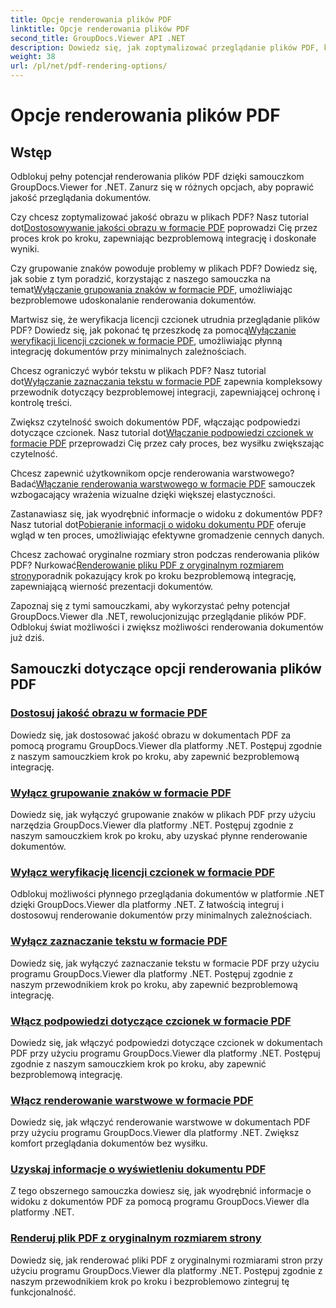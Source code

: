 ```yaml
---
title: Opcje renderowania plików PDF
linktitle: Opcje renderowania plików PDF
second_title: GroupDocs.Viewer API .NET
description: Dowiedz się, jak zoptymalizować przeglądanie plików PDF, korzystając z samouczków GroupDocs.Viewer .NET. Poznaj opcje renderowania plików PDF, takie jak dostosowywanie jakości obrazu i wyłączanie zaznaczania tekstu.
weight: 38
url: /pl/net/pdf-rendering-options/
---
```


# Opcje renderowania plików PDF


## Wstęp

Odblokuj pełny potencjał renderowania plików PDF dzięki samouczkom GroupDocs.Viewer for .NET. Zanurz się w różnych opcjach, aby poprawić jakość przeglądania dokumentów.

 Czy chcesz zoptymalizować jakość obrazu w plikach PDF? Nasz tutorial dot[Dostosowywanie jakości obrazu w formacie PDF](./adjust-image-quality-pdf/) poprowadzi Cię przez proces krok po kroku, zapewniając bezproblemową integrację i doskonałe wyniki.

 Czy grupowanie znaków powoduje problemy w plikach PDF? Dowiedz się, jak sobie z tym poradzić, korzystając z naszego samouczka na temat[Wyłączanie grupowania znaków w formacie PDF](./disable-characters-grouping-pdf/), umożliwiając bezproblemowe udoskonalanie renderowania dokumentów.

 Martwisz się, że weryfikacja licencji czcionek utrudnia przeglądanie plików PDF? Dowiedz się, jak pokonać tę przeszkodę za pomocą[Wyłączanie weryfikacji licencji czcionek w formacie PDF](./disable-font-license-verifications-pdf/), umożliwiając płynną integrację dokumentów przy minimalnych zależnościach.

Chcesz ograniczyć wybór tekstu w plikach PDF? Nasz tutorial dot[Wyłączanie zaznaczania tekstu w formacie PDF](./disable-text-selection-pdf/) zapewnia kompleksowy przewodnik dotyczący bezproblemowej integracji, zapewniającej ochronę i kontrolę treści.

 Zwiększ czytelność swoich dokumentów PDF, włączając podpowiedzi dotyczące czcionek. Nasz tutorial dot[Włączanie podpowiedzi czcionek w formacie PDF](./enable-font-hinting-pdf/) przeprowadzi Cię przez cały proces, bez wysiłku zwiększając czytelność.

 Chcesz zapewnić użytkownikom opcje renderowania warstwowego? Badać[Włączanie renderowania warstwowego w formacie PDF](./enable-layered-rendering-pdf/) samouczek wzbogacający wrażenia wizualne dzięki większej elastyczności.

 Zastanawiasz się, jak wyodrębnić informacje o widoku z dokumentów PDF? Nasz tutorial dot[Pobieranie informacji o widoku dokumentu PDF](./get-view-info-pdf-document/) oferuje wgląd w ten proces, umożliwiając efektywne gromadzenie cennych danych.

 Chcesz zachować oryginalne rozmiary stron podczas renderowania plików PDF? Nurkować[Renderowanie pliku PDF z oryginalnym rozmiarem strony](./render-pdf-original-page-size/)poradnik pokazujący krok po kroku bezproblemową integrację, zapewniającą wierność prezentacji dokumentów.

Zapoznaj się z tymi samouczkami, aby wykorzystać pełny potencjał GroupDocs.Viewer dla .NET, rewolucjonizując przeglądanie plików PDF. Odblokuj świat możliwości i zwiększ możliwości renderowania dokumentów już dziś.
## Samouczki dotyczące opcji renderowania plików PDF
### [Dostosuj jakość obrazu w formacie PDF](./adjust-image-quality-pdf/)
Dowiedz się, jak dostosować jakość obrazu w dokumentach PDF za pomocą programu GroupDocs.Viewer dla platformy .NET. Postępuj zgodnie z naszym samouczkiem krok po kroku, aby zapewnić bezproblemową integrację.
### [Wyłącz grupowanie znaków w formacie PDF](./disable-characters-grouping-pdf/)
Dowiedz się, jak wyłączyć grupowanie znaków w plikach PDF przy użyciu narzędzia GroupDocs.Viewer dla platformy .NET. Postępuj zgodnie z naszym samouczkiem krok po kroku, aby uzyskać płynne renderowanie dokumentów.
### [Wyłącz weryfikację licencji czcionek w formacie PDF](./disable-font-license-verifications-pdf/)
Odblokuj możliwości płynnego przeglądania dokumentów w platformie .NET dzięki GroupDocs.Viewer dla platformy .NET. Z łatwością integruj i dostosowuj renderowanie dokumentów przy minimalnych zależnościach.
### [Wyłącz zaznaczanie tekstu w formacie PDF](./disable-text-selection-pdf/)
Dowiedz się, jak wyłączyć zaznaczanie tekstu w formacie PDF przy użyciu programu GroupDocs.Viewer dla platformy .NET. Postępuj zgodnie z naszym przewodnikiem krok po kroku, aby zapewnić bezproblemową integrację.
### [Włącz podpowiedzi dotyczące czcionek w formacie PDF](./enable-font-hinting-pdf/)
Dowiedz się, jak włączyć podpowiedzi dotyczące czcionek w dokumentach PDF przy użyciu programu GroupDocs.Viewer dla platformy .NET. Postępuj zgodnie z naszym samouczkiem krok po kroku, aby zapewnić bezproblemową integrację.
### [Włącz renderowanie warstwowe w formacie PDF](./enable-layered-rendering-pdf/)
Dowiedz się, jak włączyć renderowanie warstwowe w dokumentach PDF przy użyciu programu GroupDocs.Viewer dla platformy .NET. Zwiększ komfort przeglądania dokumentów bez wysiłku.
### [Uzyskaj informacje o wyświetleniu dokumentu PDF](./get-view-info-pdf-document/)
Z tego obszernego samouczka dowiesz się, jak wyodrębnić informacje o widoku z dokumentów PDF za pomocą programu GroupDocs.Viewer dla platformy .NET.
### [Renderuj plik PDF z oryginalnym rozmiarem strony](./render-pdf-original-page-size/)
Dowiedz się, jak renderować pliki PDF z oryginalnymi rozmiarami stron przy użyciu programu GroupDocs.Viewer dla platformy .NET. Postępuj zgodnie z naszym przewodnikiem krok po kroku i bezproblemowo zintegruj tę funkcjonalność.